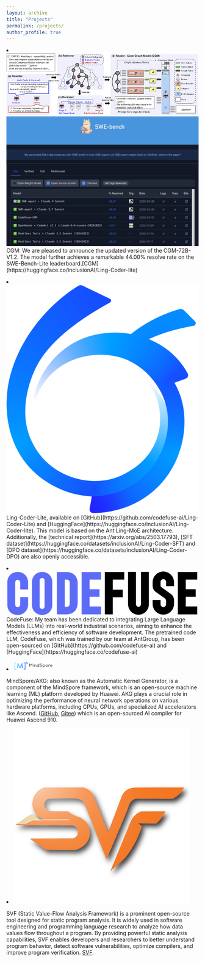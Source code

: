 ```yaml
---
layout: archive
title: "Projects"
permalink: /projects/
author_profile: true
---
```


<p style="margin-bottom: 6px">
<li>
<span>
<img alt="cgm1" src="../images/image-4.png" />
<img alt="cgm2" src="../images/image-5.png" />
CGM: We are pleased to announce the updated version of the CGM-72B-V1.2. The model further achieves a remarkable 44.00% resolve rate on the SWE-Bench-Lite leaderboard.[CGM](https://huggingface.co/inclusionAI/Ling-Coder-lite)
</span></li>
</p>


<p style="margin-bottom: 6px">
<li>
<span>
<img alt="Ling-coder" src="../images/image-2.png" />
Ling-Coder-Lite, available on [GitHub](https://github.com/codefuse-ai/Ling-Coder-Lite) and [HuggingFace](https://huggingface.co/inclusionAI/Ling-Coder-lite). This model is based on the Ant Ling-MoE architecture. Additionally, the [technical report](https://arxiv.org/abs/2503.17793), [SFT dataset](https://huggingface.co/datasets/inclusionAI/Ling-Coder-SFT) and [DPO dataset](https://huggingface.co/datasets/inclusionAI/Ling-Coder-DPO) are also openly accessible. 
</span></li>
</p>


<p style="margin-bottom: 6px">
<li>
<span>
<img alt="codefuse" src="../images/image-1.png">
CodeFuse: My team has been dedicated to integrating Large Language Models (LLMs) into real-world industrial scenarios, aiming to enhance the effectiveness and efficiency of software development. The pretrained code LLM, CodeFuse, which was trained by our team at AntGroup, has been open-sourced on [GitHub](https://github.com/codefuse-ai) and [HuggingFace](https://huggingface.co/codefuse-ai)
</span></li>
</p>

<p style="margin-bottom: 6px">
<li>
<span>
<img alt="akg" src="../images/image.png" />

MindSpore/AKG: also known as the Automatic Kernel Generator, is a component of the MindSpore framework, which is an open-source machine learning (ML) platform developed by Huawei. AKG plays a crucial role in optimizing the performance of neural network operations on various hardware platforms, including CPUs, GPUs, and specialized AI accelerators like Ascend.
([GitHub](https://github.com/mindspore-ai/akg), [Gitee](https://github.com/mindspore-ai/akg)) which is an open-sourced AI compiler for Huawei Ascend 910.
</span></li>
</p>

<p style="margin-bottom: 6px">
<li>
<span>
<img alt="svf" src="../images/image-3.png" />

SVF (Static Value-Flow Analysis Framework) is a prominent open-source tool designed for static program analysis. It is widely used in software engineering and programming language research to analyze how data values flow throughout a program. By providing powerful static analysis capabilities, SVF enables developers and researchers to better understand program behavior, detect software vulnerabilities, optimize compilers, and improve program verification. [SVF](http://svf-tools.github.io/SVF/).
</span></li>
</p>

